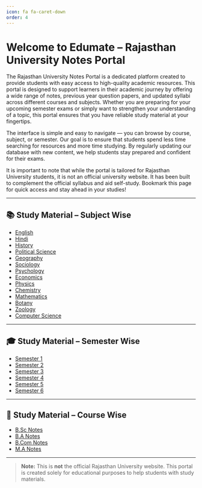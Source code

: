 ```yaml
---
icon: fa fa-caret-down
order: 4
---
```

# Welcome to Edumate – Rajasthan University Notes Portal

The Rajasthan University Notes Portal is a dedicated platform created to provide students with easy access to high-quality academic resources. This portal is designed to support learners in their academic journey by offering a wide range of notes, previous year question papers, and updated syllabi across different courses and subjects. Whether you are preparing for your upcoming semester exams or simply want to strengthen your understanding of a topic, this portal ensures that you have reliable study material at your fingertips.

The interface is simple and easy to navigate — you can browse by course, subject, or semester. Our goal is to ensure that students spend less time searching for resources and more time studying. By regularly updating our database with new content, we help students stay prepared and confident for their exams.

It is important to note that while the portal is tailored for Rajasthan University students, it is not an official university website. It has been built to complement the official syllabus and aid self-study. Bookmark this page for quick access and stay ahead in your studies!

---

## 📚 Study Material – Subject Wise
- [English](https://uor.edumate.life/subjects/english)
- [Hindi](https://uor.edumate.life/subjects/hindi)
- [History](https://uor.edumate.life/subjects/history)
- [Political Science](https://uor.edumate.life/subjects/political-science)
- [Geography](https://uor.edumate.life/subjects/geography)
- [Sociology](https://uor.edumate.life/subjects/sociology)
- [Psychology](https://uor.edumate.life/subjects/psychology)
- [Economics](https://uor.edumate.life/subjects/economics)
- [Physics](https://uor.edumate.life/subjects/physics)
- [Chemistry](https://uor.edumate.life/subjects/chemistry)
- [Mathematics](https://uor.edumate.life/subjects/mathematics)
- [Botany](https://uor.edumate.life/subjects/botany)
- [Zoology](https://uor.edumate.life/subjects/zoology)
- [Computer Science](https://uor.edumate.life/subjects/computer-science)

---

## 🎓 Study Material – Semester Wise
- [Semester 1](https://uor.edumate.life/semesters/semester-1)
- [Semester 2](https://uor.edumate.life/semesters/semester-2)
- [Semester 3](https://uor.edumate.life/semesters/semester-3)
- [Semester 4](https://uor.edumate.life/semesters/semester-4)
- [Semester 5](https://uor.edumate.life/semesters/semester-5)
- [Semester 6](https://uor.edumate.life/semesters/semester-6)

---

## 📖 Study Material – Course Wise
- [B.Sc Notes](https://uor.edumate.life/courses/BSC)
- [B.A Notes](https://uor.edumate.life/courses/BA)
- [B.Com Notes](https://uor.edumate.life/courses/BCOM)
- [M.A Notes](https://uor.edumate.life/courses/MA)

---

> **Note:** This is **not** the official Rajasthan University website. This portal is created solely for educational purposes to help students with study materials.
